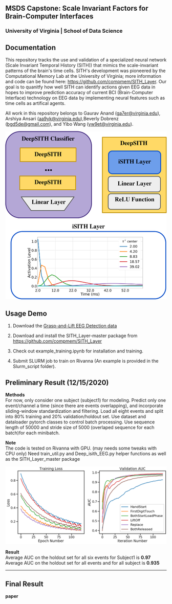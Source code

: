 ## MSDS Capstone: Scale Invariant Factors for Brain-Computer Interfaces 
### University of Virginia | School of Data Science 

## Documentation

This repository tracks the use and validation of a specialized neural network (Scale Invariant Temporal History (SITH)) that mimics the scale-invariant patterns of the brain's time cells. SITH's development was pioneered by the Computational Memory Lab at the University of Virginia; more information and code can be found here: https://github.com/compmem/SITH_Layer. Our goal is to quanitfy how well SITH can identify actions given EEG data in hopes to improve prediction accuracy of current BCI (Brain-Computer Interface) technology on EEG data by implementing neural features such as time cells as artifical agents. 

All work in this repository belongs to Gaurav Anand (ga7er@virginia.edu), Arshiya Ansari (aa9yk@virginia.edu),Beverly Dobrenz (bgd5de@gmail.com), and Yibo Wang (yw9et@virginia.edu). 

<img src="SITH_overview_v2.png" alt="drawing" width="600"/>

## Usage Demo

1. Download the [Grasp-and-Lift EEG Detection data](https://www.kaggle.com/c/grasp-and-lift-eeg-detection/data)

2. Download and install the SITH_Layer-master package from https://github.com/compmem/SITH_Layer

3. Check out example_training.ipynb for installation and training.

4. Submit SLURM job to train on Rivanna (An example is provided  in the Slurm_script folder).



## Preliminary Result (12/15/2020)

**Methods**  
For now, only consider one subject (subject1) for modeling. Predict only one event/channel a time (since there are events overlapping), and incorporate sliding-window standardization and filtering.
Load all eight events and split into 80% training and 20% validation/holdout set.
Use dataset and dataloader pytorch classes to control batch processing.
Use sequence length of 50000 and stride size of 5000 (overlaped sequence for each batch)for each minibatch.

**Note**  
The code is tested on Rivanna with GPU. (may needs some tweaks with CPU only)
Need train_util.py and Deep_isith_EEG.py helper functions as well as the SITH_Layer_master package

![plot](./subject1_result_deep_isith.png)

**Result**  
Average AUC on the holdout set for all six events for Subject1 is **0.97**  
Average AUC on the holdout set for all events and for all subject is **0.935**



--------------------------------------------------------------------------------

## Final Result


**paper**  
